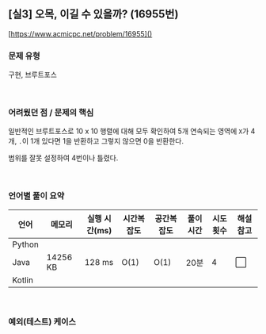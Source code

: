 ## [실3] 오목, 이길 수 있을까? (16955번)

[https://www.acmicpc.net/problem/16955]()

### 문제 유형

구현, 브루트포스

<br>

### 어려웠던 점 / 문제의 핵심

일반적인 브루트포스로 10 x 10 행렬에 대해 모두 확인하여 5개 연속되는 영역에  `X`가 4개, `.`이 1개 있다면 1을 반환하고 그렇지 않으면 0을 반환한다.

범위를 잘못 설정하여 4번이나 틀렸다.

<br>

### 언어별 풀이 요약

| 언어   | 메모리   | 실행 시간(ms) | 시간복잡도 | 공간복잡도 | 풀이 시간 | 시도 횟수 | 해설 참고            |
| ------ | -------- | ------------- | ---------- | ---------- | --------- | --------- | -------------------- |
| Python |          |               |            |            |           |           |                      |
| Java   | 14256 KB | 128 ms        | O(1)       | O(1)       | 20분      | 4         | :white_large_square: |
| Kotlin |          |               |            |            |           |           |                      |

<br>

### 예외(테스트) 케이스

```
```

